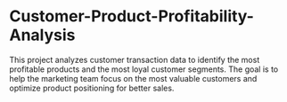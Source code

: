 # Customer-Product-Profitability-Analysis
This project analyzes customer transaction data to identify the most profitable products and the most loyal customer segments. The goal is to help the marketing team focus on the most valuable customers and optimize product positioning for better sales.
